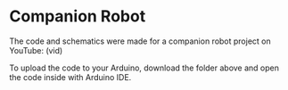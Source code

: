 # Companion Robot

The code and schematics were made for a companion robot project on YouTube: (vid)

To upload the code to your Arduino, download the folder above and open the code inside with Arduino IDE.
